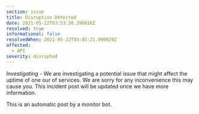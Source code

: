 ```yaml
---
section: issue
title: Disruption Detected
date: 2021-05-22T03:53:28.396016Z
resolved: true
informational: false
resolvedWhen: 2021-05-22T03:45:21.990029Z
affected:
  - API
severity: disrupted
---
```

*Investigating* - We are investigating a potential issue that might affect the uptime of one our of services. We are sorry for any inconvenience this may cause you. This incident post will be updated once we have more information.

This is an automatic post by a monitor bot.
        